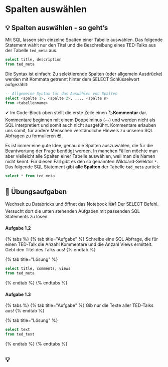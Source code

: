 # Spalten auswählen

## 💡 Spalten auswählen - so geht’s

Mit SQL lassen sich einzelne Spalten einer Tabelle auswählen. Das folgende Statement wählt nur den Titel und die Beschreibung eines TED-Talks aus der Tabelle `ted_meta` aus.

```sql
select title, description 
from ted_meta
```

Die Syntax ist einfach: Zu selektierende Spalten \(oder allgemein Ausdrücke\) werden mit Kommata getrennt hinter dem SELECT Schlüsselwort aufgezählt:

```sql
-- Allgemeine Syntax für das Auswählen von Spalten
select <spalte 1>, <spalte 2>, ..., <spalte n>
from <tabellenname>
```

✔ Im Code-Block oben stellt die erste Zeile einen 🏷**Kommentar** dar. Kommentare beginnen mit einem Doppelminus \(`--`\) und werden nicht als SQL interpretiert und somit auch nicht ausgeführt. Kommentare erlauben uns somit, für andere Menschen verständliche Hinweis zu unseren SQL Abfragen zu formulieren 😎. 

Es ist immer eine gute Idee, genau die Spalten auszuwählen, die für die Beantwortung der Frage benötigt werden. In manchen Fällen möchte man aber vielleicht alle Spalten einer Tabelle auswählen, weil man die Namen nicht kennt. Für diesen Fall gibt es den so genannten Wildcard-Selektor `*`. Das folgende SQL Statement gibt **alle Spalten** der Tabelle `ted_meta` zurück:

```sql
select * from ted_meta
```

## 🧪 Übungsaufgaben

Wechselt zu Databricks und öffnet das Notebook 🗒\#1 Der SELECT Befehl. Versucht dort die unten stehenden Aufgaben mit passenden SQL Statements zu lösen.

#### Aufgabe 1.2

{% tabs %}
{% tab title="Aufgabe" %}
Schreibe eine SQL Abfrage, die für einen TED-Talk die Anzahl Kommentare und die Anzahl Views ermittelt. Gebt den Titel des Talks aus!
{% endtab %}

{% tab title="Lösung" %}
```sql
select title, comments, views
from ted_meta
```
{% endtab %}
{% endtabs %}

#### Aufgabe 1.3

{% tabs %}
{% tab title="Aufgabe" %}
Gib nur die Texte aller TED-Talks aus!
{% endtab %}

{% tab title="Lösung" %}
```sql
select text 
from ted_text
```
{% endtab %}
{% endtabs %}

## 💡 

